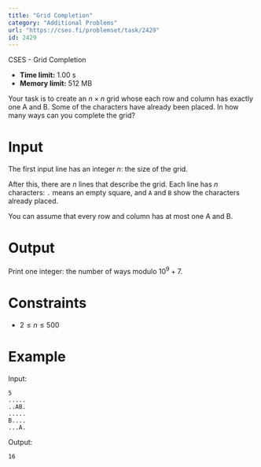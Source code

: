 ```yaml
---
title: "Grid Completion"
category: "Additional Problems"
url: "https://cses.fi/problemset/task/2429"
id: 2429
---
```


CSES - Grid Completion

  * **Time limit:** 1.00 s
  * **Memory limit:** 512 MB

Your task is to create an $n \times n$ grid whose each row and column has
exactly one A and B. Some of the characters have already been placed. In how
many ways can you complete the grid?

# Input

The first input line has an integer $n$: the size of the grid.

After this, there are $n$ lines that describe the grid. Each line has $n$
characters: `.` means an empty square, and `A` and `B` show the characters
already placed.

You can assume that every row and column has at most one A and B.

# Output

Print one integer: the number of ways modulo $10^9+7$.

# Constraints

  * $2 \le n \le 500$

# Example

Input:

    
    
    5
    .....
    ..AB.
    .....
    B....
    ...A.
    

Output:

    
    
    16
    

